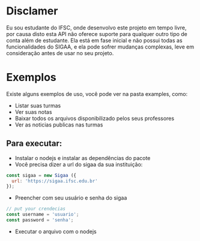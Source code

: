 # Disclamer
Eu sou estudante do IFSC, onde desenvolvo este projeto em tempo livre, por causa disto esta API não oferece suporte para qualquer outro tipo de conta além de estudante.
Ela está em fase inicial e não possui todas as funcionalidades do SIGAA, e ela pode sofrer mudanças complexas, leve em consideração antes de usar no seu projeto.

# Exemplos
Existe alguns exemplos de uso, você pode ver na pasta examples, como: 
* Listar suas turmas
* Ver suas notas
* Baixar todos os arquivos disponibilizado pelos seus professores
* Ver as noticias publicas nas turmas

## Para executar:
* Instalar o nodejs e instalar as dependências do pacote
* Você precisa dizer a url do sigaa da sua instituição:
```javascript
const sigaa = new Sigaa ({
  url: 'https://sigaa.ifsc.edu.br'
});
```
* Preencher com seu usuário e senha do sigaa
```javascript
// put your crendecias
const username = 'usuario';
const password = 'senha';
```
* Executar o arquivo com o nodejs